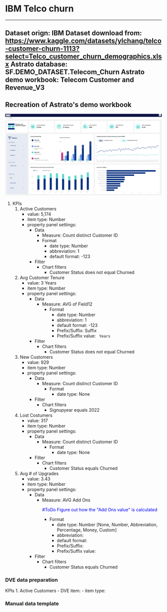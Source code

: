 # IBM Telco churn
---
Dataset orign: IBM
Dataset download from: https://www.kaggle.com/datasets/ylchang/telco-customer-churn-1113?select=Telco_customer_churn_demographics.xlsx
Astrato database: SF.DEMO_DATASET.Telecom_Churn
Astrato demo workbook: Telecom Customer and Revenue_V3
---
## Recreation of Astrato's demo workbook


![Astrato's demo workbook](Astrato_demo_workbook_Telecom.png)

1. KPIs
    1. Active Customers
        - value: 5,174
        - item type: Number
        - property panel settings:
            - Data
                - Measure: Count distinct Customer ID
                - Format
                    - date type: Number
                    - abbreviation: 1
                    - default format: -123
            - Filter
                - Chart filters
                    - Customer Status does not equal Churned
    2. Avg Customer Tenure
        - value: 3 Years
        - item type: Number
        - property panel settings:
            - Data
                - Measure: AVG of Field12
                    - Format
                        - date type: Number
                        - abbreviation: 1
                        - default format: -123
                        - Prefix/Suffix: Suffix
                        - Prefix/Suffix value: ` Years`
            - Filter
                - Chart filters
                    - Customer Status does not equal Churned
    3. New Customers
        - value: 929
        - item type: Number
        - property panel settings:
            - Data
                - Measure: Count distinct Customer ID
                    - Format
                        - date type: None
            - Filter
                - Chart filters
                    - Signupyear equals 2022
    4. Lost Costumers
        - value: 317
        - item type: Number
        - property panel settings:
            - Data
                - Measure: Count distinct Customer ID
                    - Format
                        - date type: None
            - Filter
                - Chart filters
                    - Customer Status equals Churned
    5. Avg # of Upgrades
        - value: 3.43
        - item type: Number
        - property panel settings:
            - Data
                - Measure: AVG Add Ons <p style="color:blue">#ToDo   Figure out how the "Add Ons value" is calculated </p>
                    - Format
                        - date type: Number [None, Number, Abbreviation, Percentage, Money, Custom]
                        - abbreviation: 
                        - default format:
                        - Prefix/Suffix:
                        - Prefix/Suffix value:
            - Filter
                - Chart filters
                    - Customer Status equals Churned


### DVE data preparation

 KPIs
    1. Active Customers
        - DVE item: 
            - item type: 


### Manual data template
